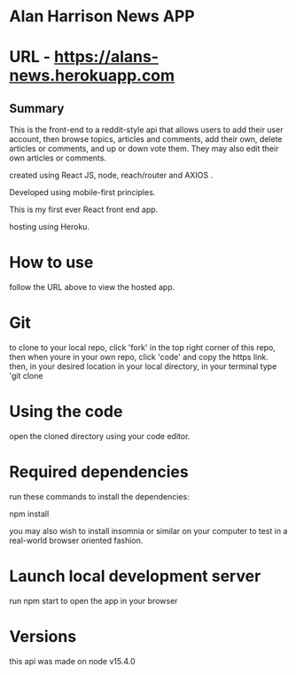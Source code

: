 # Alan Harrison News APP

# URL - https://alans-news.herokuapp.com

## Summary

This is the front-end to a reddit-style api that allows users
to add their user account, then browse topics, articles and comments, add their own, delete articles or comments, and up
or down vote them. They may also edit their own articles or comments.

created using React JS, node, reach/router and AXIOS .

Developed using mobile-first principles.

This is my first ever React front end app.

hosting using Heroku.

# How to use

follow the URL above to view the hosted app.

# Git

to clone to your local repo, click 'fork' in the top right corner of this repo, then when youre in your own repo, click
'code' and copy the https link. then, in your desired location
in your local directory, in your terminal type
'git clone <copied URL>

# Using the code

open the cloned directory using your code editor.

# Required dependencies

run these commands to install the dependencies:

npm install

you may also wish to install insomnia or similar on your computer to test in a real-world browser oriented fashion.

# Launch local development server

run npm start to open the app in your browser

# Versions

this api was made on node v15.4.0
